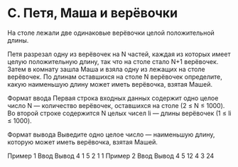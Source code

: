 # C. Петя, Маша и верёвочки
На столе лежали две одинаковые верёвочки целой положительной длины.

Петя разрезал одну из верёвочек на N частей, каждая из которых имеет целую положительную длину, так что на столе стало N+1 верёвочек. Затем в комнату зашла Маша и взяла одну из лежащих на столе верёвочек. По длинам оставшихся на столе N верёвочек определите, какую наименьшую длину может иметь верёвочка, взятая Машей.

Формат ввода
Первая строка входных данных содержит одно целое число N — количество верёвочек, оставшихся на столе (2 ≤ N ≤ 1000). Во второй строке содержится N целых чисел li — длины верёвочек (1 ≤ li ≤ 1000).

Формат вывода
Выведите одно целое число — наименьшую длину, которую может иметь верёвочка, взятая Машей.

Пример 1
Ввод	Вывод
4
1 5 2 1
1
Пример 2
Ввод	Вывод
4
5 12 4 3
24